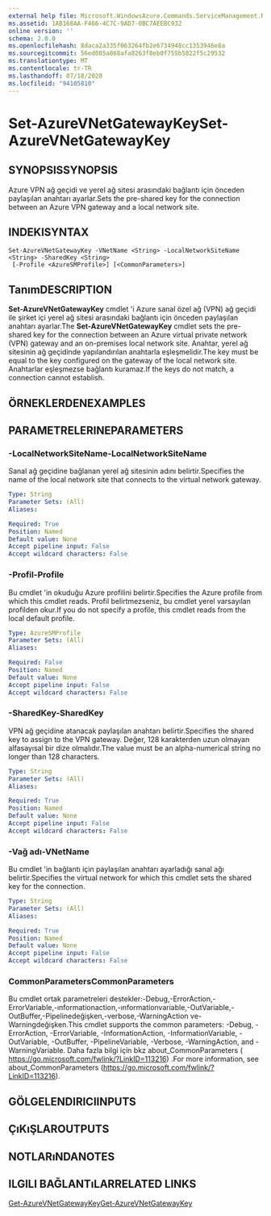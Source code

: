 ```yaml
---
external help file: Microsoft.WindowsAzure.Commands.ServiceManagement.Network.dll-Help.xml
ms.assetid: 1AB168AA-F466-4C7C-9AD7-0BC7AEEBC932
online version: ''
schema: 2.0.0
ms.openlocfilehash: 8daca2a335f063264fb2e6734948cc1353946e8a
ms.sourcegitcommit: 56ed085a868afa8263f8eb0f755b5822f5c29532
ms.translationtype: MT
ms.contentlocale: tr-TR
ms.lasthandoff: 07/18/2020
ms.locfileid: "94105810"
---
```

# <span data-ttu-id="c5889-101">Set-AzureVNetGatewayKey</span><span class="sxs-lookup"><span data-stu-id="c5889-101">Set-AzureVNetGatewayKey</span></span>

## <span data-ttu-id="c5889-102">SYNOPSIS</span><span class="sxs-lookup"><span data-stu-id="c5889-102">SYNOPSIS</span></span>
<span data-ttu-id="c5889-103">Azure VPN ağ geçidi ve yerel ağ sitesi arasındaki bağlantı için önceden paylaşılan anahtarı ayarlar.</span><span class="sxs-lookup"><span data-stu-id="c5889-103">Sets the pre-shared key for the connection between an Azure VPN gateway and a local network site.</span></span>

## <span data-ttu-id="c5889-104">INDEKI</span><span class="sxs-lookup"><span data-stu-id="c5889-104">SYNTAX</span></span>

```
Set-AzureVNetGatewayKey -VNetName <String> -LocalNetworkSiteName <String> -SharedKey <String>
 [-Profile <AzureSMProfile>] [<CommonParameters>]
```

## <span data-ttu-id="c5889-105">Tanım</span><span class="sxs-lookup"><span data-stu-id="c5889-105">DESCRIPTION</span></span>
<span data-ttu-id="c5889-106">**Set-AzureVNetGatewayKey** cmdlet 'i Azure sanal özel ağ (VPN) ağ geçidi ile şirket içi yerel ağ sitesi arasındaki bağlantı için önceden paylaşılan anahtarı ayarlar.</span><span class="sxs-lookup"><span data-stu-id="c5889-106">The **Set-AzureVNetGatewayKey** cmdlet sets the pre-shared key for the connection between an Azure virtual private network (VPN) gateway and an on-premises local network site.</span></span>
<span data-ttu-id="c5889-107">Anahtar, yerel ağ sitesinin ağ geçidinde yapılandırılan anahtarla eşleşmelidir.</span><span class="sxs-lookup"><span data-stu-id="c5889-107">The key must be equal to the key configured on the gateway of the local network site.</span></span>
<span data-ttu-id="c5889-108">Anahtarlar eşleşmezse bağlantı kuramaz.</span><span class="sxs-lookup"><span data-stu-id="c5889-108">If the keys do not match, a connection cannot establish.</span></span>

## <span data-ttu-id="c5889-109">ÖRNEKLERDEN</span><span class="sxs-lookup"><span data-stu-id="c5889-109">EXAMPLES</span></span>

## <span data-ttu-id="c5889-110">PARAMETRELERINE</span><span class="sxs-lookup"><span data-stu-id="c5889-110">PARAMETERS</span></span>

### <span data-ttu-id="c5889-111">-LocalNetworkSiteName</span><span class="sxs-lookup"><span data-stu-id="c5889-111">-LocalNetworkSiteName</span></span>
<span data-ttu-id="c5889-112">Sanal ağ geçidine bağlanan yerel ağ sitesinin adını belirtir.</span><span class="sxs-lookup"><span data-stu-id="c5889-112">Specifies the name of the local network site that connects to the virtual network gateway.</span></span>

```yaml
Type: String
Parameter Sets: (All)
Aliases: 

Required: True
Position: Named
Default value: None
Accept pipeline input: False
Accept wildcard characters: False
```

### <span data-ttu-id="c5889-113">-Profil</span><span class="sxs-lookup"><span data-stu-id="c5889-113">-Profile</span></span>
<span data-ttu-id="c5889-114">Bu cmdlet 'in okuduğu Azure profilini belirtir.</span><span class="sxs-lookup"><span data-stu-id="c5889-114">Specifies the Azure profile from which this cmdlet reads.</span></span> <span data-ttu-id="c5889-115">Profil belirtmezseniz, bu cmdlet yerel varsayılan profilden okur.</span><span class="sxs-lookup"><span data-stu-id="c5889-115">If you do not specify a profile, this cmdlet reads from the local default profile.</span></span>

```yaml
Type: AzureSMProfile
Parameter Sets: (All)
Aliases: 

Required: False
Position: Named
Default value: None
Accept pipeline input: False
Accept wildcard characters: False
```

### <span data-ttu-id="c5889-116">-SharedKey</span><span class="sxs-lookup"><span data-stu-id="c5889-116">-SharedKey</span></span>
<span data-ttu-id="c5889-117">VPN ağ geçidine atanacak paylaşılan anahtarı belirtir.</span><span class="sxs-lookup"><span data-stu-id="c5889-117">Specifies the shared key to assign to the VPN gateway.</span></span>
<span data-ttu-id="c5889-118">Değer, 128 karakterden uzun olmayan alfasayısal bir dize olmalıdır.</span><span class="sxs-lookup"><span data-stu-id="c5889-118">The value must be an alpha-numerical string no longer than 128 characters.</span></span>

```yaml
Type: String
Parameter Sets: (All)
Aliases: 

Required: True
Position: Named
Default value: None
Accept pipeline input: False
Accept wildcard characters: False
```

### <span data-ttu-id="c5889-119">-Vağ adı</span><span class="sxs-lookup"><span data-stu-id="c5889-119">-VNetName</span></span>
<span data-ttu-id="c5889-120">Bu cmdlet 'in bağlantı için paylaşılan anahtarı ayarladığı sanal ağı belirtir.</span><span class="sxs-lookup"><span data-stu-id="c5889-120">Specifies the virtual network for which this cmdlet sets the shared key for the connection.</span></span>

```yaml
Type: String
Parameter Sets: (All)
Aliases: 

Required: True
Position: Named
Default value: None
Accept pipeline input: False
Accept wildcard characters: False
```

### <span data-ttu-id="c5889-121">CommonParameters</span><span class="sxs-lookup"><span data-stu-id="c5889-121">CommonParameters</span></span>
<span data-ttu-id="c5889-122">Bu cmdlet ortak parametreleri destekler:-Debug,-ErrorAction,-ErrorVariable,-ınformationaction,-ınformationvariable,-OutVariable,-OutBuffer,-Pipelinedeğişken,-verbose,-WarningAction ve-Warningdeğişken.</span><span class="sxs-lookup"><span data-stu-id="c5889-122">This cmdlet supports the common parameters: -Debug, -ErrorAction, -ErrorVariable, -InformationAction, -InformationVariable, -OutVariable, -OutBuffer, -PipelineVariable, -Verbose, -WarningAction, and -WarningVariable.</span></span> <span data-ttu-id="c5889-123">Daha fazla bilgi için bkz about_CommonParameters ( https://go.microsoft.com/fwlink/?LinkID=113216) .</span><span class="sxs-lookup"><span data-stu-id="c5889-123">For more information, see about_CommonParameters (https://go.microsoft.com/fwlink/?LinkID=113216).</span></span>

## <span data-ttu-id="c5889-124">GÖLGELENDIRICI</span><span class="sxs-lookup"><span data-stu-id="c5889-124">INPUTS</span></span>

## <span data-ttu-id="c5889-125">ÇıKıŞLAR</span><span class="sxs-lookup"><span data-stu-id="c5889-125">OUTPUTS</span></span>

## <span data-ttu-id="c5889-126">NOTLARıNDA</span><span class="sxs-lookup"><span data-stu-id="c5889-126">NOTES</span></span>

## <span data-ttu-id="c5889-127">ILGILI BAĞLANTıLAR</span><span class="sxs-lookup"><span data-stu-id="c5889-127">RELATED LINKS</span></span>

[<span data-ttu-id="c5889-128">Get-AzureVNetGatewayKey</span><span class="sxs-lookup"><span data-stu-id="c5889-128">Get-AzureVNetGatewayKey</span></span>](./Get-AzureVNetGatewayKey.md)


